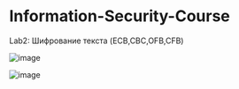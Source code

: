 # Information-Security-Course


Lab2: Шифрование текста (ECB,CBC,OFB,CFB)

![image](https://user-images.githubusercontent.com/65816571/114614947-cd259680-9cad-11eb-8abf-1503560bf810.png)

![image](https://user-images.githubusercontent.com/65816571/114614970-d0b91d80-9cad-11eb-8af6-8aab1ba1e18e.png)

